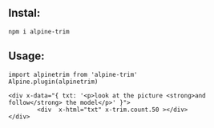 

## Instal:

```
npm i alpine-trim
```


## Usage:

```
import alpinetrim from 'alpine-trim'
Alpine.plugin(alpinetrim)
```

```
<div x-data="{ txt: '<p>look at the picture <strong>and follow</strong> the model</p>' }">
		<div  x-html="txt" x-trim.count.50 ></div>
</div>
```